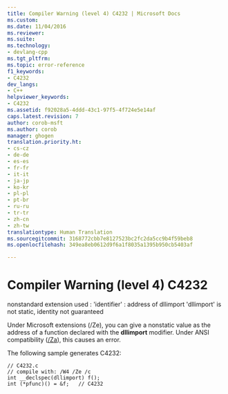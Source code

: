 ```yaml
---
title: Compiler Warning (level 4) C4232 | Microsoft Docs
ms.custom: 
ms.date: 11/04/2016
ms.reviewer: 
ms.suite: 
ms.technology:
- devlang-cpp
ms.tgt_pltfrm: 
ms.topic: error-reference
f1_keywords:
- C4232
dev_langs:
- C++
helpviewer_keywords:
- C4232
ms.assetid: f92028a5-4ddd-43c1-97f5-4f724e5e14af
caps.latest.revision: 7
author: corob-msft
ms.author: corob
manager: ghogen
translation.priority.ht:
- cs-cz
- de-de
- es-es
- fr-fr
- it-it
- ja-jp
- ko-kr
- pl-pl
- pt-br
- ru-ru
- tr-tr
- zh-cn
- zh-tw
translationtype: Human Translation
ms.sourcegitcommit: 3168772cbb7e8127523bc2fc2da5cc9b4f59beb8
ms.openlocfilehash: 349ea8eb0612d9f6a1f8035a1395b950cb5403af

---
```

# Compiler Warning (level 4) C4232
nonstandard extension used : 'identifier' : address of dllimport 'dllimport' is not static, identity not guaranteed  
  
 Under Microsoft extensions (/Ze), you can give a nonstatic value as the address of a function declared with the **dllimport** modifier. Under ANSI compatibility ([/Za](../../build/reference/za-ze-disable-language-extensions.md)), this causes an error.  
  
 The following sample generates C4232:  
  
```  
// C4232.c  
// compile with: /W4 /Ze /c  
int __declspec(dllimport) f();  
int (*pfunc)() = &f;   // C4232  
```


<!--HONumber=Jan17_HO1-->


